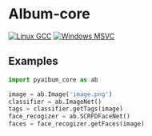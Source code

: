 # AIbum-core
[![Linux GCC](https://github.com/AdamYuan/AIbum-core/actions/workflows/linux.yml/badge.svg)](https://github.com/AdamYuan/AIbum-core/actions/workflows/linux.yml)
[![Windows MSVC](https://github.com/AdamYuan/AIbum-core/actions/workflows/windows-msvc.yml/badge.svg)](https://github.com/AdamYuan/AIbum-core/actions/workflows/windows-msvc.yml)
## Examples
```python
import pyaibum_core as ab

image = ab.Image('image.png')
classifier = ab.ImageNet()
tags = classifier.getTags(image)
face_recogizer = ab.SCRFDFaceNet()
faces = face_recogizer.getFaces(image)
```